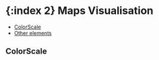 {:index 2}
Maps Visualisation
======================

* [ColorScale](#colorscale)
* [Other elements](#other_elements)

## ColorScale
